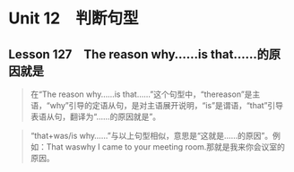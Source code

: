 ﻿ # Unit 12　判断句型
 ## Lesson 127　The reason why……is that……的原因就是
 
> 在“The reason why……is that……”这个句型中，“thereason”是主语，“why”引导的定语从句，是对主语展开说明，“is”是谓语，“that”引导表语从句，翻译为“……的原因就是”。

> “that+was/is why……”与以上句型相似，意思是“这就是……的原因”。例如：That waswhy I came to your meeting room.那就是我来你会议室的原因。


 